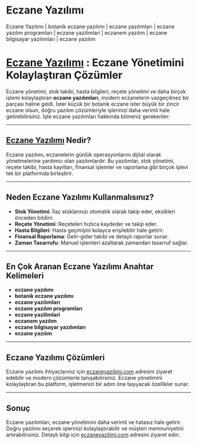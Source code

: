 # Eczane Yazılımı
Eczane Yazılımı | botanik eczane yazılımı | eczane yazılımları | eczane yazılım programları | eczane yazilimlari | eczanem yazılım | eczane bilgisayar yazılımları  | eczane yazılım

# [Eczane Yazılımı](https://eczaneyazilimi.com) : Eczane Yönetimini Kolaylaştıran Çözümler

Eczane yönetimi, stok takibi, hasta bilgileri, reçete yönetimi ve daha birçok işlemi kolaylaştıran **eczane yazılımları**, modern eczanelerin vazgeçilmez bir parçası haline geldi. İster küçük bir botanik eczane ister büyük bir zincir eczane olsun, doğru yazılım çözümleriyle işlerinizi daha verimli hale getirebilirsiniz. İşte eczane yazılımları hakkında bilmeniz gerekenler:

---

## [Eczane Yazılımı](https://eczaneyazilimi.com) Nedir?
Eczane yazılımı, eczanelerin günlük operasyonlarını dijital olarak yönetmelerine yardımcı olan yazılımlardır. Bu yazılımlar, stok yönetimi, reçete takibi, hasta kayıtları, finansal işlemler ve raporlama gibi birçok işlevi tek bir platformda birleştirir.

---

## Neden Eczane Yazılımı Kullanmalısınız?
- **Stok Yönetimi**: İlaç stoklarınızı otomatik olarak takip eder, eksikleri önceden bildirir.
- **Reçete Yönetimi**: Reçeteleri hızlıca kaydeder ve takip eder.
- **Hasta Bilgileri**: Hasta geçmişini kolayca erişilebilir hale getirir.
- **Finansal Raporlama**: Gelir-gider takibi ve detaylı raporlar sunar.
- **Zaman Tasarrufu**: Manuel işlemleri azaltarak zamandan tasarruf sağlar.

---

## En Çok Aranan Eczane Yazılımı Anahtar Kelimeleri
- **eczane yazılımı**
- **botanik eczane yazılımı**
- **eczane yazılımları**
- **eczane yazılım programları**
- **eczane yazilimlari**
- **eczanem yazılım**
- **eczane bilgisayar yazılımları**
- **eczane yazılım**

---

## Eczane Yazılımı Çözümleri
Eczane yazılımı ihtiyaçlarınız için [eczaneyazilimi.com](https://eczaneyazilimi.com) adresini ziyaret edebilir ve modern çözümlerle tanışabilirsiniz. Eczane yönetimini kolaylaştıran bu platform, işletmenizi bir adım öne taşıyacak özellikler sunar.

---

## Sonuç
Eczane yazılımları, eczane yönetimini daha verimli ve hatasız hale getirir. Doğru yazılımı seçerek işlerinizi kolaylaştırabilir ve müşteri memnuniyetini artırabilirsiniz. Detaylı bilgi için [eczaneyazilimi.com](https://eczaneyazilimi.com) adresini ziyaret edin.
